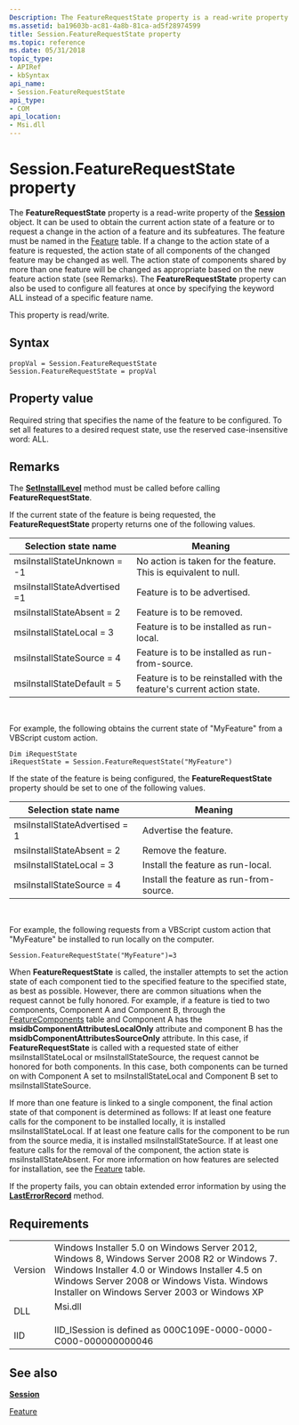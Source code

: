 ```yaml
---
Description: The FeatureRequestState property is a read-write property of the Session object.
ms.assetid: ba19603b-ac81-4a8b-81ca-ad5f28974599
title: Session.FeatureRequestState property
ms.topic: reference
ms.date: 05/31/2018
topic_type: 
- APIRef
- kbSyntax
api_name: 
- Session.FeatureRequestState
api_type: 
- COM
api_location: 
- Msi.dll
---
```


# Session.FeatureRequestState property

The **FeatureRequestState** property is a read-write property of the [**Session**](session-object.md) object. It can be used to obtain the current action state of a feature or to request a change in the action of a feature and its subfeatures. The feature must be named in the [Feature](feature-table.md) table. If a change to the action state of a feature is requested, the action state of all components of the changed feature may be changed as well. The action state of components shared by more than one feature will be changed as appropriate based on the new feature action state (see Remarks). The **FeatureRequestState** property can also be used to configure all features at once by specifying the keyword ALL instead of a specific feature name.

This property is read/write.

## Syntax


```JScript
propVal = Session.FeatureRequestState
Session.FeatureRequestState = propVal 
```



## Property value

Required string that specifies the name of the feature to be configured. To set all features to a desired request state, use the reserved case-insensitive word: ALL.

## Remarks

The [**SetInstallLevel**](session-setinstalllevel.md) method must be called before calling **FeatureRequestState**.

If the current state of the feature is being requested, the **FeatureRequestState** property returns one of the following values.



| Selection state name         | Meaning                                                               |
|------------------------------|-----------------------------------------------------------------------|
| msiInstallStateUnknown = -1  | No action is taken for the feature. This is equivalent to null.       |
| msiInstallStateAdvertised =1 | Feature is to be advertised.                                          |
| msiInstallStateAbsent = 2    | Feature is to be removed.                                             |
| msiInstallStateLocal = 3     | Feature is to be installed as run-local.                              |
| msiInstallStateSource = 4    | Feature is to be installed as run-from-source.                        |
| msiInstallStateDefault = 5   | Feature is to be reinstalled with the feature's current action state. |



 

For example, the following obtains the current state of "MyFeature" from a VBScript custom action.


```VB
Dim iRequestState
iRequestState = Session.FeatureRequestState("MyFeature")
```



If the state of the feature is being configured, the **FeatureRequestState** property should be set to one of the following values.



| Selection state name          | Meaning                                 |
|-------------------------------|-----------------------------------------|
| msiInstallStateAdvertised = 1 | Advertise the feature.                  |
| msiInstallStateAbsent = 2     | Remove the feature.                     |
| msiInstallStateLocal = 3      | Install the feature as run-local.       |
| msiInstallStateSource = 4     | Install the feature as run-from-source. |



 

For example, the following requests from a VBScript custom action that "MyFeature" be installed to run locally on the computer.


```VB
Session.FeatureRequestState("MyFeature")=3
```



When **FeatureRequestState** is called, the installer attempts to set the action state of each component tied to the specified feature to the specified state, as best as possible. However, there are common situations when the request cannot be fully honored. For example, if a feature is tied to two components, Component A and Component B, through the [FeatureComponents](featurecomponents-table.md) table and Component A has the **msidbComponentAttributesLocalOnly** attribute and component B has the **msidbComponentAttributesSourceOnly** attribute. In this case, if **FeatureRequestState** is called with a requested state of either msiInstallStateLocal or msiInstallStateSource, the request cannot be honored for both components. In this case, both components can be turned on with Component A set to msiInstallStateLocal and Component B set to msiInstallStateSource.

If more than one feature is linked to a single component, the final action state of that component is determined as follows: If at least one feature calls for the component to be installed locally, it is installed msiInstallStateLocal. If at least one feature calls for the component to be run from the source media, it is installed msiInstallStateSource. If at least one feature calls for the removal of the component, the action state is msiInstallStateAbsent. For more information on how features are selected for installation, see the [Feature](feature-table.md) table.

If the property fails, you can obtain extended error information by using the [**LastErrorRecord**](installer-lasterrorrecord.md) method.

## Requirements



|                    |                                                                                                                                                                                                                                                         |
|--------------------|---------------------------------------------------------------------------------------------------------------------------------------------------------------------------------------------------------------------------------------------------------|
| Version<br/> | Windows Installer 5.0 on Windows Server 2012, Windows 8, Windows Server 2008 R2 or Windows 7. Windows Installer 4.0 or Windows Installer 4.5 on Windows Server 2008 or Windows Vista. Windows Installer on Windows Server 2003 or Windows XP<br/> |
| DLL<br/>     | <dl> <dt>Msi.dll</dt> </dl>                                                                                                                                                                      |
| IID<br/>     | IID\_ISession is defined as 000C109E-0000-0000-C000-000000000046<br/>                                                                                                                                                                             |



## See also

<dl> <dt>

[**Session**](session-object.md)
</dt> <dt>

[Feature](feature-table.md)
</dt> </dl>

 

 




